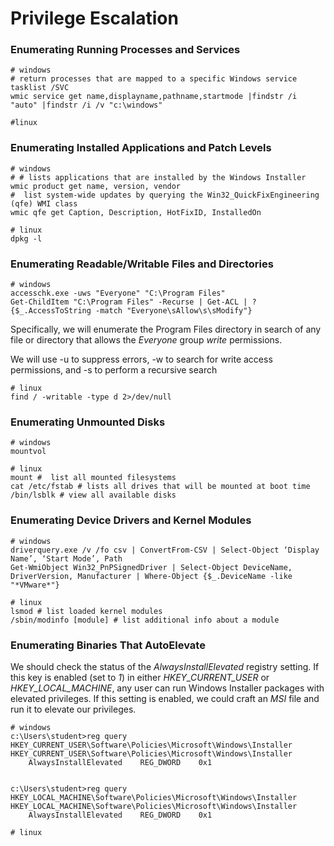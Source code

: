 # Privilege Escalation

###

###

### **Enumerating Running Processes and Services**

```
# windows
# return processes that are mapped to a specific Windows service
tasklist /SVC
wmic service get name,displayname,pathname,startmode |findstr /i "auto" |findstr /i /v "c:\windows"

#linux

```

### **Enumerating Installed Applications and Patch Levels**

```
# windows
# # lists applications that are installed by the Windows Installer
wmic product get name, version, vendor 
#  list system-wide updates by querying the Win32_QuickFixEngineering (qfe) WMI class
wmic qfe get Caption, Description, HotFixID, InstalledOn

# linux
dpkg -l
```

### **Enumerating Readable/Writable Files and Directories**

```
# windows
accesschk.exe -uws "Everyone" "C:\Program Files"
Get-ChildItem "C:\Program Files" -Recurse | Get-ACL | ?{$_.AccessToString -match "Everyone\sAllow\s\sModify"}
```

Specifically, we will enumerate the Program Files directory in search of any file or directory that allows the _Everyone_ group _write_ permissions.

We will use -u to suppress errors, -w to search for write access permissions, and -s to perform a recursive search

```
# linux
find / -writable -type d 2>/dev/null
```

### **Enumerating Unmounted Disks**

```
# windows
mountvol

# linux
mount #  list all mounted filesystems
cat /etc/fstab # lists all drives that will be mounted at boot time
/bin/lsblk # view all available disks
```

### **Enumerating Device Drivers and Kernel Modules**

```
# windows
driverquery.exe /v /fo csv | ConvertFrom-CSV | Select-Object ‘Display Name’, ‘Start Mode’, Path
Get-WmiObject Win32_PnPSignedDriver | Select-Object DeviceName, DriverVersion, Manufacturer | Where-Object {$_.DeviceName -like "*VMware*"}

# linux
lsmod # list loaded kernel modules
/sbin/modinfo [module] # list additional info about a module
```

### **Enumerating Binaries That AutoElevate**

We should check the status of the _AlwaysInstallElevated_ registry setting. If this key is enabled (set to _1_) in either _HKEY\_CURRENT\_USER_ or _HKEY\_LOCAL\_MACHINE_, any user can run Windows Installer packages with elevated privileges. If this setting is enabled, we could craft an _MSI_ file and run it to elevate our privileges.

```
# windows
c:\Users\student>reg query HKEY_CURRENT_USER\Software\Policies\Microsoft\Windows\Installer
HKEY_CURRENT_USER\Software\Policies\Microsoft\Windows\Installer
    AlwaysInstallElevated    REG_DWORD    0x1


c:\Users\student>reg query HKEY_LOCAL_MACHINE\Software\Policies\Microsoft\Windows\Installer
HKEY_LOCAL_MACHINE\Software\Policies\Microsoft\Windows\Installer
    AlwaysInstallElevated    REG_DWORD    0x1
    
# linux

```









